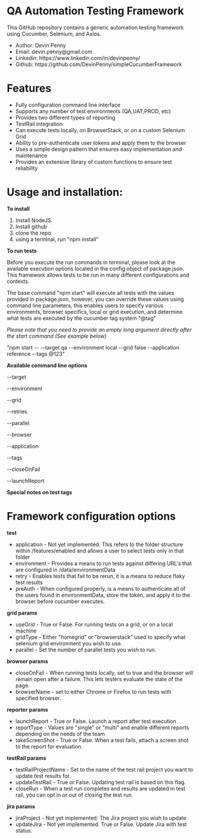# QA Automation Testing Framework

This GitHub repository contains a generic automation testing framework using Cucumber, Selenium, and Axios.

<ul>
<li>Author: Devin Penny</li>
<li>Email: devin.penny@gmail.com</li>
<li>Linkedin: https://www.linkedin.com/in/devinpenny/</li>
<li>Github: https://github.com/DevinPenny/simpleCucumberFramework</li>
</ul>

# Features
<ul>
<li>Fully configuration command line interface</li>
<li>Supports any number of test environments (QA,UAT,PROD, etc)</li>
<li>Provides two different types of reporting</li>
<li>TestRail integration</li>
<li>Can execute tests locally, on BrowserStack, or on a custom Selenium Grid</li>
<li>Ability to pre-authenticate user tokens and apply them to the browser</li>
<li>Uses a simple design pattern that ensures easy implementation and maintenance</li>
<li>Provides an extensive library of custom functions to ensure test reliability</li>
</ul>




# Usage and installation:

**To install**
<ol>
<li>Install NodeJS
<li>Install github
<li>clone the repo
<li>using a terminal, run "npm install"
</ol>

**To run tests**

Before you execute the run commands in terminal, please look at the available execution options located in the config object
of package.json. This framework allows tests to be run in many different configurations 
and contexts.

The base command "npm start" will execute all tests with the values provided in package.json,
however, you can override these values using command line parameters, this enables users
to specify various environments, browser specifics, local or grid execution, and determine
what tests are executed by the cucumber tag system "@tag" 

_Please note that you need to provide an empty long argument directly after the start command (See example below)_

 "npm start -- --target qa --environment local --grid false --application reference --tags @123"
 
 **Available command line options**
 
 --target

 --environment
 
 --grid
 
 --retries
 
 --parallel
 
 --browser
 
 --application
 
 --tags
 
 --closeOnFail
 
--launchReport


**Special notes on test tags**
 

# Framework configuration options

**test**
- application - Not yet implemented. This refers to the folder structure within /features/enabled and allows a user to select tests only in that folder
- environment - Provides a means to run tests against differing URL's that are configured in /data/environmentData
- retry - Enables tests that fail to be rerun, it is a means to reduce flaky test results
- preAuth - When configured properly, is a means to authenticate all of the users found in environmentData, store the token, and apply it to the browser before cucumber executes.

**grid params**

- useGrid - True or False. For running tests on a grid, or on a local machine
- gridType - Either "homegrid" or "browserstack" used to specify what selenium grid environment you wish to use.
- parallel - Set the number of parallel tests you wish to run.

**browser params** 

- closeOnFail - When running tests locally, set to true and the browser will remain open after a failure. This lets testers evaluate the state of the page.
- browserName - set to either Chrome or Firefox to run tests with specified browser.

**reporter params**

- launchReport - True or False. Launch a report after test execution
- reportType - Values are "single" or "multi" and enable different reports depending on the needs of the team
- takeScreenShot - True or False. When a test fails, attach a screen shot to the report for evaluation.

**testRail params**

- testRailProjectName - Set to the name of the test rail project you want to update test results for.
- updateTestRail - True or False. Updating test rail is based on this flag.
- closeRun - When a test run completes and results are updated in test rail, you can opt in or out of closing the test run.

**jira params**
- jiraProject - Not yet implemented. The Jira project you wish to update
- updateJira - Not yet implemented. True or False. Update Jira with test status.

